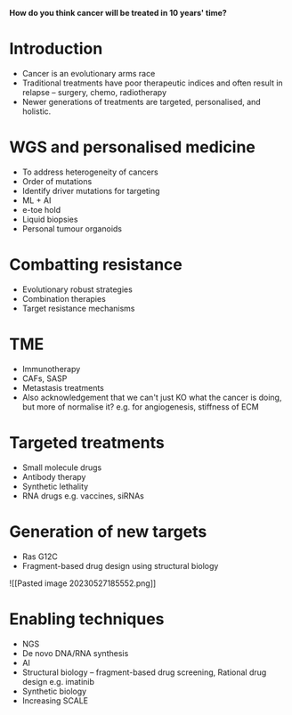 **How do you think cancer will be treated in 10 years' time?**

# Introduction
- Cancer is an evolutionary arms race 
- Traditional treatments have poor therapeutic indices and often result in relapse – surgery, chemo, radiotherapy 
- Newer generations of treatments are targeted, personalised, and holistic.

# WGS and personalised medicine 
- To address heterogeneity of cancers 
- Order of mutations
- Identify driver mutations for targeting 
- ML + AI 
- e-toe hold
- Liquid biopsies
- Personal tumour organoids 

# Combatting resistance
- Evolutionary robust strategies
- Combination therapies 
- Target resistance mechanisms 

# TME 
- Immunotherapy 
- CAFs, SASP 
- Metastasis treatments 
- Also acknowledgement that we can't just KO what the cancer is doing, but more of normalise it? e.g. for angiogenesis, stiffness of ECM 

# Targeted treatments 
- Small molecule drugs 
- Antibody therapy
- Synthetic lethality 
- RNA drugs e.g. vaccines, siRNAs 

# Generation of new targets 
- Ras G12C 
- Fragment-based drug design using structural biology 

![[Pasted image 20230527185552.png]]

# Enabling techniques 
- NGS
- De novo DNA/RNA synthesis 
- AI 
- Structural biology – fragment-based drug screening, Rational drug design e.g. imatinib 
- Synthetic biology 
- Increasing SCALE 